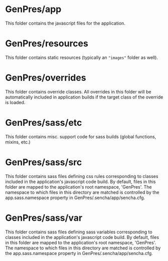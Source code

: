# GenPres/app

This folder contains the javascript files for the application.

# GenPres/resources

This folder contains static resources (typically an `"images"` folder as well).

# GenPres/overrides

This folder contains override classes. All overrides in this folder will be 
automatically included in application builds if the target class of the override
is loaded.

# GenPres/sass/etc

This folder contains misc. support code for sass builds (global functions, 
mixins, etc.)

# GenPres/sass/src

This folder contains sass files defining css rules corresponding to classes
included in the application's javascript code build.  By default, files in this 
folder are mapped to the application's root namespace, 'GenPres'. The
namespace to which files in this directory are matched is controlled by the
app.sass.namespace property in GenPres/.sencha/app/sencha.cfg. 

# GenPres/sass/var

This folder contains sass files defining sass variables corresponding to classes
included in the application's javascript code build.  By default, files in this 
folder are mapped to the application's root namespace, 'GenPres'. The
namespace to which files in this directory are matched is controlled by the
app.sass.namespace property in GenPres/.sencha/app/sencha.cfg. 

